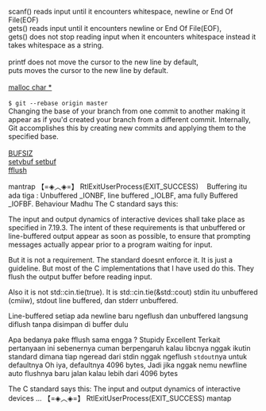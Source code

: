 scanf() reads input until it encounters whitespace, newline or End Of File(EOF)  
gets()  reads input until it encounters newline or End Of File(EOF),  
gets() does not stop reading input when it encounters whitespace instead it takes whitespace as a string.  
<br>
printf does not move the cursor to the new line by default,  
puts moves the cursor to the new line by default.  
<br>
[malloc char *](https://csnotes.medium.com/malloc-in-c-for-int-and-char-c3677b857b65])  
<br>
```$ git --rebase origin master```  
Changing the base of your branch from one commit to another making it appear as if you'd created your branch from a different commit. Internally, Git accomplishes this by creating new commits and applying them to the specified base.  
<br>
[BUFSIZ](https://c-for-dummies.com/blog/?p=4711)  
[setvbuf setbuf](https://en.cppreference.com/w/c/io/setvbuf)  
[fflush](https://www.tutorialspoint.com/c_standard_library/c_function_fflush.htm)  

mantrap
【=◈︿◈=】 RtlExitUserProcess(EXIT_SUCCESS)ㅤ
Buffering itu ada tiga : Unbuffered _IONBF, line buffered _IOLBF, ama fully Buffered _IOFBF.
Behaviour
Madhu
The C standard says this:

The input and output dynamics of interactive devices shall take place as specified in 7.19.3. The intent of these requirements is that unbuffered or line-buffered output appear as soon as possible, to ensure that prompting messages actually appear prior to a program waiting for input.

But it is not a requirement. The standard doesnt enforce it. It is just a guideline. But most of the C implementations that I have used do this. They flush the output buffer before reading input.

Also it is not std::cin.tie(true). It is std::cin.tie(&std::cout)
stdin itu unbuffered (cmiiw), stdout line buffered, dan stderr unbuffered.

Line-buffered setiap ada newline baru ngeflush dan unbuffered langsung diflush tanpa disimpan di buffer dulu

Apa bedanya pake fflush sama engga ?
Stupidy Excellent
Terkait pertanyaan ini sebenernya cuman berpengaruh kalau libcnya nggak ikutin standard dimana tiap ngeread dari stdin nggak ngeflush `stdout`nya untuk defaultnya
Oh iya, defaultnya 4096 bytes, Jadi jika nggak nemu newfline auto flushnya baru jalan kalau lebih dari 4096 bytes

The C standard says this: The input and output dynamics of interactive devices ...
【=◈︿◈=】 RtlExitUserProcess(EXIT_SUCCESS)
mantap
